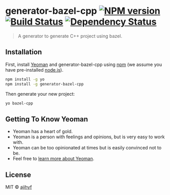# generator-bazel-cpp [![NPM version][npm-image]][npm-url] [![Build Status](https://www.travis-ci.com/ajihyf/generator-bazel-cpp.svg?branch=master)](https://www.travis-ci.com/ajihyf/generator-bazel-cpp) [![Dependency Status](https://david-dm.org/ajihyf/generator-bazel-cpp.svg)](https://david-dm.org/ajihyf/generator-bazel-cpp)

> A generator to generate C++ project using bazel.

## Installation

First, install [Yeoman](http://yeoman.io) and generator-bazel-cpp using [npm](https://www.npmjs.com/) (we assume you have pre-installed [node.js](https://nodejs.org/)).

```bash
npm install -g yo
npm install -g generator-bazel-cpp
```

Then generate your new project:

```bash
yo bazel-cpp
```

## Getting To Know Yeoman

- Yeoman has a heart of gold.
- Yeoman is a person with feelings and opinions, but is very easy to work with.
- Yeoman can be too opinionated at times but is easily convinced not to be.
- Feel free to [learn more about Yeoman](http://yeoman.io/).

## License

MIT © [ajihyf]()

[npm-image]: https://badge.fury.io/js/generator-bazel-cpp.svg
[npm-url]: https://npmjs.org/package/generator-bazel-cpp
[travis-image]: https://travis-ci.com//generator-bazel-cpp.svg?branch=master
[travis-url]: https://travis-ci.com//generator-bazel-cpp
[daviddm-image]: https://david-dm.org//generator-bazel-cpp.svg?theme=shields.io
[daviddm-url]: https://david-dm.org//generator-bazel-cpp
